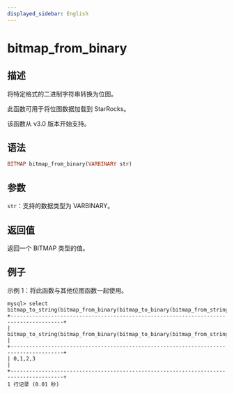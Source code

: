 ```yaml
---
displayed_sidebar: English
---
```


# bitmap_from_binary

## 描述

将特定格式的二进制字符串转换为位图。

此函数可用于将位图数据加载到 StarRocks。

该函数从 v3.0 版本开始支持。

## 语法

```Haskell
BITMAP bitmap_from_binary(VARBINARY str)
```

## 参数

`str`：支持的数据类型为 VARBINARY。

## 返回值

返回一个 BITMAP 类型的值。

## 例子

示例 1：将此函数与其他位图函数一起使用。

```Plain
mysql> select bitmap_to_string(bitmap_from_binary(bitmap_to_binary(bitmap_from_string("0,1,2,3"))));
+---------------------------------------------------------------------------------------+
| bitmap_to_string(bitmap_from_binary(bitmap_to_binary(bitmap_from_string('0,1,2,3')))) |
+---------------------------------------------------------------------------------------+
| 0,1,2,3                                                                               |
+---------------------------------------------------------------------------------------+
1 行记录 (0.01 秒)